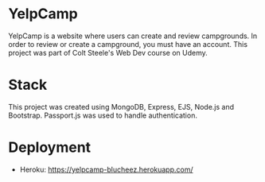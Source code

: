 # YelpCamp

YelpCamp is a website where users can create and review campgrounds. In order to review or create a campground, you must have an account. This project was part of Colt Steele's Web Dev course on Udemy.

# Stack
This project was created using MongoDB, Express, EJS, Node.js and Bootstrap. Passport.js was used to handle authentication.

# Deployment
- Heroku: https://yelpcamp-blucheez.herokuapp.com/

